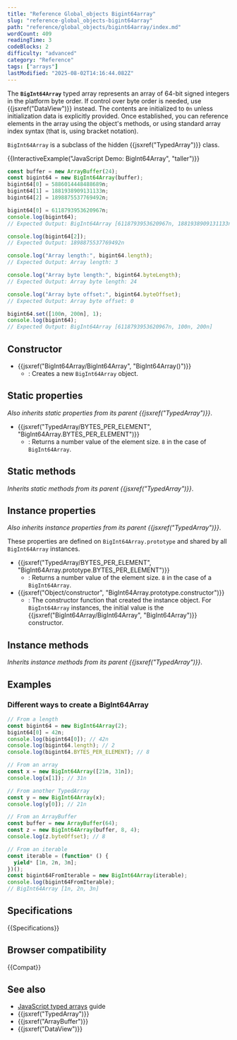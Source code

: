```yaml
---
title: "Reference Global_objects Bigint64array"
slug: "reference-global_objects-bigint64array"
path: "reference/global_objects/bigint64array/index.md"
wordCount: 409
readingTime: 3
codeBlocks: 2
difficulty: "advanced"
category: "Reference"
tags: ["arrays"]
lastModified: "2025-08-02T14:16:44.082Z"
---
```



The **`BigInt64Array`** typed array represents an array of 64-bit signed integers in the platform byte order. If control over byte order is needed, use {{jsxref("DataView")}} instead. The contents are initialized to `0n` unless initialization data is explicitly provided. Once established, you can reference elements in the array using the object's methods, or using standard array index syntax (that is, using bracket notation).

`BigInt64Array` is a subclass of the hidden {{jsxref("TypedArray")}} class.

{{InteractiveExample("JavaScript Demo: BigInt64Array", "taller")}}

```js interactive-example
const buffer = new ArrayBuffer(24);
const bigint64 = new BigInt64Array(buffer);
bigint64[0] = 5886014448488689n;
bigint64[1] = 1881938909131133n;
bigint64[2] = 1898875537769492n;

bigint64[0] = 6118793953620967n;
console.log(bigint64);
// Expected Output: BigInt64Array [6118793953620967n, 1881938909131133n, 1898875537769492n]

console.log(bigint64[2]);
// Expected Output: 1898875537769492n

console.log("Array length:", bigint64.length);
// Expected Output: Array length: 3

console.log("Array byte length:", bigint64.byteLength);
// Expected Output: Array byte length: 24

console.log("Array byte offset:", bigint64.byteOffset);
// Expected Output: Array byte offset: 0

bigint64.set([100n, 200n], 1);
console.log(bigint64);
// Expected Output: BigInt64Array [6118793953620967n, 100n, 200n]
```

## Constructor

- {{jsxref("BigInt64Array/BigInt64Array", "BigInt64Array()")}}
  - : Creates a new `BigInt64Array` object.

## Static properties

_Also inherits static properties from its parent {{jsxref("TypedArray")}}_.

- {{jsxref("TypedArray/BYTES_PER_ELEMENT", "BigInt64Array.BYTES_PER_ELEMENT")}}
  - : Returns a number value of the element size. `8` in the case of `BigInt64Array`.

## Static methods

_Inherits static methods from its parent {{jsxref("TypedArray")}}_.

## Instance properties

_Also inherits instance properties from its parent {{jsxref("TypedArray")}}_.

These properties are defined on `BigInt64Array.prototype` and shared by all `BigInt64Array` instances.

- {{jsxref("TypedArray/BYTES_PER_ELEMENT", "BigInt64Array.prototype.BYTES_PER_ELEMENT")}}
  - : Returns a number value of the element size. `8` in the case of a `BigInt64Array`.
- {{jsxref("Object/constructor", "BigInt64Array.prototype.constructor")}}
  - : The constructor function that created the instance object. For `BigInt64Array` instances, the initial value is the {{jsxref("BigInt64Array/BigInt64Array", "BigInt64Array")}} constructor.

## Instance methods

_Inherits instance methods from its parent {{jsxref("TypedArray")}}_.

## Examples

### Different ways to create a BigInt64Array

```js
// From a length
const bigint64 = new BigInt64Array(2);
bigint64[0] = 42n;
console.log(bigint64[0]); // 42n
console.log(bigint64.length); // 2
console.log(bigint64.BYTES_PER_ELEMENT); // 8

// From an array
const x = new BigInt64Array([21n, 31n]);
console.log(x[1]); // 31n

// From another TypedArray
const y = new BigInt64Array(x);
console.log(y[0]); // 21n

// From an ArrayBuffer
const buffer = new ArrayBuffer(64);
const z = new BigInt64Array(buffer, 8, 4);
console.log(z.byteOffset); // 8

// From an iterable
const iterable = (function* () {
  yield* [1n, 2n, 3n];
})();
const bigint64FromIterable = new BigInt64Array(iterable);
console.log(bigint64FromIterable);
// BigInt64Array [1n, 2n, 3n]
```

## Specifications

{{Specifications}}

## Browser compatibility

{{Compat}}

## See also

- [JavaScript typed arrays](/en-US/docs/Web/JavaScript/Guide/Typed_arrays) guide
- {{jsxref("TypedArray")}}
- {{jsxref("ArrayBuffer")}}
- {{jsxref("DataView")}}
